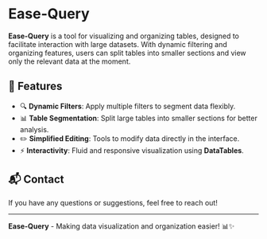 # Ease-Query

**Ease-Query** is a tool for visualizing and organizing tables, designed to facilitate interaction with large datasets. With dynamic filtering and organizing features, users can split tables into smaller sections and view only the relevant data at the moment.

## 📌 Features

- 🔍 **Dynamic Filters**: Apply multiple filters to segment data flexibly.
- 📊 **Table Segmentation**: Split large tables into smaller sections for better analysis.
- ✏️ **Simplified Editing**: Tools to modify data directly in the interface.
- ⚡ **Interactivity**: Fluid and responsive visualization using **DataTables**.


## 📬 Contact

If you have any questions or suggestions, feel free to reach out!

---

**Ease-Query** - Making data visualization and organization easier! 📊✨
